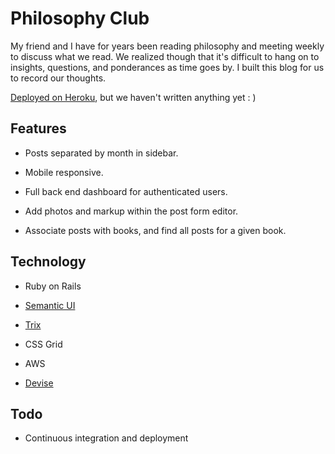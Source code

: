 # Philosophy Club

My friend and I have for years been reading philosophy and meeting weekly to discuss what we read.
We realized though that it's difficult to hang on to insights, questions, and ponderances as time goes by.
I built this blog for us to record our thoughts.

[Deployed on Heroku](https://philosophy-club.herokuapp.com/), but we haven't written anything yet : )

## Features

* Posts separated by month in sidebar.

* Mobile responsive.

* Full back end dashboard for authenticated users.

* Add photos and markup within the post form editor.

* Associate posts with books, and find all posts for a given book.

## Technology

* Ruby on Rails

* [Semantic UI](https://semantic-ui.com/)

* [Trix](https://github.com/basecamp/trix)

* CSS Grid

* AWS

* [Devise](https://github.com/plataformatec/devise)

## Todo

* Continuous integration and deployment
